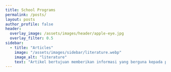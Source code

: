 ```yaml
---
title: School Programs
permalink: /posts/
layout: posts
author_profile: false
header:
  overlay_image: /assets/images/header/apple-eye.jpg
  overlay_filter: 0.5
sidebar:
  - title: "Articles"
    image: "/assets/images/sidebar/literature.webp"
    image_alt: "literature"
    text: "Artikel bertujuan memberikan informasi yang berguna kepada pembaca. Informasi tersebut bisa berupa berita terbaru, pengetahuan tentang suatu topik, panduan, atau analisis."
---
```

